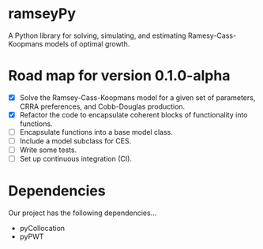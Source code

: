 # ramseyPy
A Python library for solving, simulating, and estimating Ramesy-Cass-Koopmans models of optimal growth.

# Road map for version 0.1.0-alpha

- [x] Solve the Ramsey-Cass-Koopmans model for a given set of parameters, CRRA preferences, and Cobb-Douglas production.
- [x] Refactor the code to encapsulate coherent blocks of functionality into functions.
- [ ] Encapsulate functions into a base model class.
- [ ] Include a model subclass for CES.
- [ ] Write some tests.
- [ ] Set up continuous integration (CI).

# Dependencies

Our project has the following dependencies...

* pyCollocation
* pyPWT 